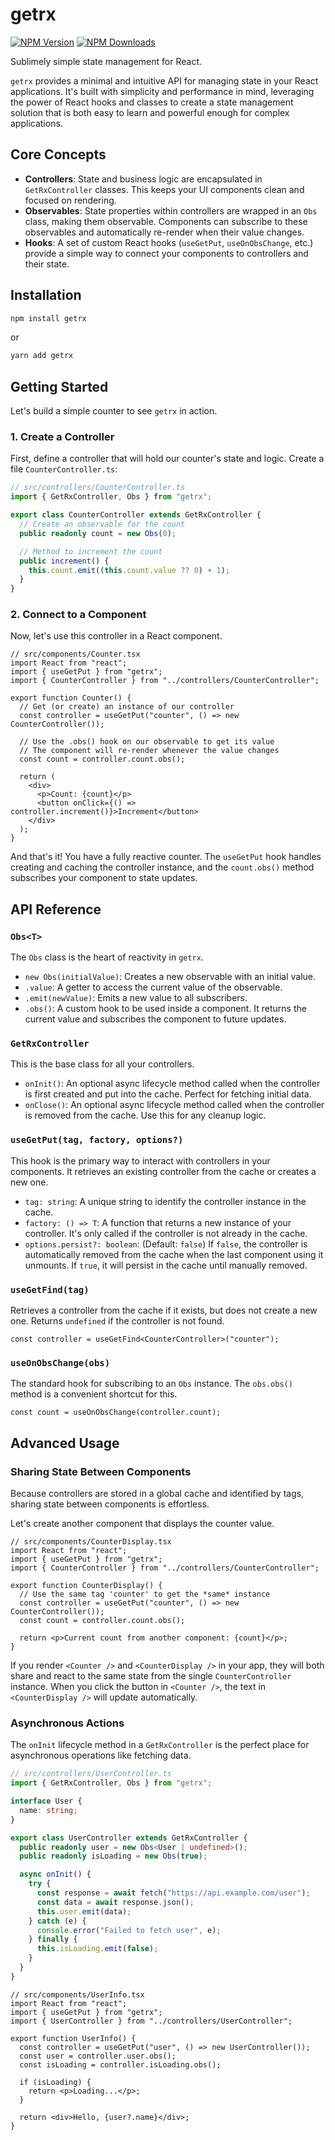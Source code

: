 # getrx

[![NPM Version](https://img.shields.io/npm/v/getrx?style=for-the-badge)](https://www.npmjs.com/package/getrx)
[![NPM Downloads](https://img.shields.io/npm/dm/getrx?style=for-the-badge)](https://www.npmjs.com/package/getrx)

Sublimely simple state management for React.

`getrx` provides a minimal and intuitive API for managing state in your React applications. It's built with simplicity and performance in mind, leveraging the power of React hooks and classes to create a state management solution that is both easy to learn and powerful enough for complex applications.

## Core Concepts

-   **Controllers**: State and business logic are encapsulated in `GetRxController` classes. This keeps your UI components clean and focused on rendering.
-   **Observables**: State properties within controllers are wrapped in an `Obs` class, making them observable. Components can subscribe to these observables and automatically re-render when their value changes.
-   **Hooks**: A set of custom React hooks (`useGetPut`, `useOnObsChange`, etc.) provide a simple way to connect your components to controllers and their state.

## Installation

```bash
npm install getrx
```

or

```bash
yarn add getrx
```

## Getting Started

Let's build a simple counter to see `getrx` in action.

### 1. Create a Controller

First, define a controller that will hold our counter's state and logic. Create a file `CounterController.ts`:

```typescript
// src/controllers/CounterController.ts
import { GetRxController, Obs } from "getrx";

export class CounterController extends GetRxController {
  // Create an observable for the count
  public readonly count = new Obs(0);

  // Method to increment the count
  public increment() {
    this.count.emit((this.count.value ?? 0) + 1);
  }
}
```

### 2. Connect to a Component

Now, let's use this controller in a React component.

```tsx
// src/components/Counter.tsx
import React from "react";
import { useGetPut } from "getrx";
import { CounterController } from "../controllers/CounterController";

export function Counter() {
  // Get (or create) an instance of our controller
  const controller = useGetPut("counter", () => new CounterController());

  // Use the .obs() hook on our observable to get its value
  // The component will re-render whenever the value changes
  const count = controller.count.obs();

  return (
    <div>
      <p>Count: {count}</p>
      <button onClick={() => controller.increment()}>Increment</button>
    </div>
  );
}
```

And that's it! You have a fully reactive counter. The `useGetPut` hook handles creating and caching the controller instance, and the `count.obs()` method subscribes your component to state updates.

## API Reference

### `Obs<T>`

The `Obs` class is the heart of reactivity in `getrx`.

-   `new Obs(initialValue)`: Creates a new observable with an initial value.
-   `.value`: A getter to access the current value of the observable.
-   `.emit(newValue)`: Emits a new value to all subscribers.
-   `.obs()`: A custom hook to be used inside a component. It returns the current value and subscribes the component to future updates.

### `GetRxController`

This is the base class for all your controllers.

-   `onInit()`: An optional async lifecycle method called when the controller is first created and put into the cache. Perfect for fetching initial data.
-   `onClose()`: An optional async lifecycle method called when the controller is removed from the cache. Use this for any cleanup logic.

### `useGetPut(tag, factory, options?)`

This hook is the primary way to interact with controllers in your components. It retrieves an existing controller from the cache or creates a new one.

-   `tag: string`: A unique string to identify the controller instance in the cache.
-   `factory: () => T`: A function that returns a new instance of your controller. It's only called if the controller is not already in the cache.
-   `options.persist?: boolean`: (Default: `false`) If `false`, the controller is automatically removed from the cache when the last component using it unmounts. If `true`, it will persist in the cache until manually removed.

### `useGetFind(tag)`

Retrieves a controller from the cache if it exists, but does not create a new one. Returns `undefined` if the controller is not found.

```tsx
const controller = useGetFind<CounterController>("counter");
```

### `useOnObsChange(obs)`

The standard hook for subscribing to an `Obs` instance. The `obs.obs()` method is a convenient shortcut for this.

```tsx
const count = useOnObsChange(controller.count);
```

## Advanced Usage

### Sharing State Between Components

Because controllers are stored in a global cache and identified by tags, sharing state between components is effortless.

Let's create another component that displays the counter value.

```tsx
// src/components/CounterDisplay.tsx
import React from "react";
import { useGetPut } from "getrx";
import { CounterController } from "../controllers/CounterController";

export function CounterDisplay() {
  // Use the same tag 'counter' to get the *same* instance
  const controller = useGetPut("counter", () => new CounterController());
  const count = controller.count.obs();

  return <p>Current count from another component: {count}</p>;
}
```

If you render `<Counter />` and `<CounterDisplay />` in your app, they will both share and react to the same state from the single `CounterController` instance. When you click the button in `<Counter />`, the text in `<CounterDisplay />` will update automatically.

### Asynchronous Actions

The `onInit` lifecycle method in a `GetRxController` is the perfect place for asynchronous operations like fetching data.

```typescript
// src/controllers/UserController.ts
import { GetRxController, Obs } from "getrx";

interface User {
  name: string;
}

export class UserController extends GetRxController {
  public readonly user = new Obs<User | undefined>();
  public readonly isLoading = new Obs(true);

  async onInit() {
    try {
      const response = await fetch("https://api.example.com/user");
      const data = await response.json();
      this.user.emit(data);
    } catch (e) {
      console.error("Failed to fetch user", e);
    } finally {
      this.isLoading.emit(false);
    }
  }
}
```

```tsx
// src/components/UserInfo.tsx
import React from "react";
import { useGetPut } from "getrx";
import { UserController } from "../controllers/UserController";

export function UserInfo() {
  const controller = useGetPut("user", () => new UserController());
  const user = controller.user.obs();
  const isLoading = controller.isLoading.obs();

  if (isLoading) {
    return <p>Loading...</p>;
  }

  return <div>Hello, {user?.name}</div>;
}
```
